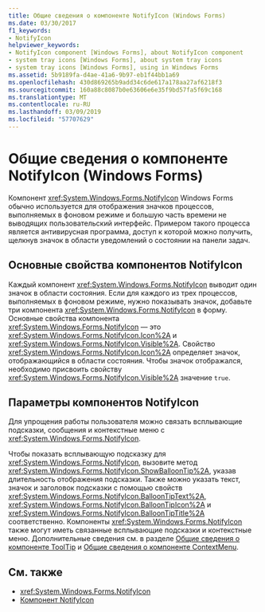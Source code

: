 ```yaml
---
title: Общие сведения о компоненте NotifyIcon (Windows Forms)
ms.date: 03/30/2017
f1_keywords:
- NotifyIcon
helpviewer_keywords:
- NotifyIcon component [Windows Forms], about NotifyIcon component
- system tray icons [Windows Forms], about system tray icons
- system tray icons [Windows Forms], using in Windows Forms
ms.assetid: 5b9189fa-d4ae-41a6-9b97-eb1f44bb1a69
ms.openlocfilehash: 430d869265b9add34c6de617a178aa27af6218f3
ms.sourcegitcommit: 160a88c8087b0e63606e6e35f9bd57fa5f69c168
ms.translationtype: MT
ms.contentlocale: ru-RU
ms.lasthandoff: 03/09/2019
ms.locfileid: "57707629"
---
```

# <a name="notifyicon-component-overview-windows-forms"></a>Общие сведения о компоненте NotifyIcon (Windows Forms)

Компонент <xref:System.Windows.Forms.NotifyIcon> Windows Forms обычно используется для отображения значков процессов, выполняемых в фоновом режиме и большую часть времени не выводящих пользовательский интерфейс. Примером такого процесса является антивирусная программа, доступ к которой можно получить, щелкнув значок в области уведомлений о состоянии на панели задач.

## <a name="key-properties-of-notifyicons"></a>Основные свойства компонентов NotifyIcon

Каждый компонент <xref:System.Windows.Forms.NotifyIcon> выводит один значок в области состояния. Если для каждого из трех процессов, выполняемых в фоновом режиме, нужно показывать значок, добавьте три компонента <xref:System.Windows.Forms.NotifyIcon> в форму. Основные свойства компонента <xref:System.Windows.Forms.NotifyIcon> — это <xref:System.Windows.Forms.NotifyIcon.Icon%2A> и <xref:System.Windows.Forms.NotifyIcon.Visible%2A>. Свойство <xref:System.Windows.Forms.NotifyIcon.Icon%2A> определяет значок, отображающийся в области состояния. Чтобы значок отображался, необходимо присвоить свойству <xref:System.Windows.Forms.NotifyIcon.Visible%2A> значение `true`.

## <a name="notifyicons-options"></a>Параметры компонентов NotifyIcon

Для упрощения работы пользователя можно связать всплывающие подсказки, сообщения и контекстные меню с <xref:System.Windows.Forms.NotifyIcon>.

Чтобы показать всплывающую подсказку для <xref:System.Windows.Forms.NotifyIcon>, вызовите метод <xref:System.Windows.Forms.NotifyIcon.ShowBalloonTip%2A>, указав длительность отображения подсказки. Также можно указать текст, значок и заголовок подсказки с помощью свойств <xref:System.Windows.Forms.NotifyIcon.BalloonTipText%2A>, <xref:System.Windows.Forms.NotifyIcon.BalloonTipIcon%2A> и <xref:System.Windows.Forms.NotifyIcon.BalloonTipTitle%2A> соответственно. Компоненты <xref:System.Windows.Forms.NotifyIcon> также могут иметь связанные всплывающие подсказки и контекстные меню. Дополнительные сведения см. в разделе [Общие сведения о компоненте ToolTip](tooltip-component-overview-windows-forms.md) и [Общие сведения о компоненте ContextMenu](contextmenu-component-overview-windows-forms.md).

## <a name="see-also"></a>См. также

- <xref:System.Windows.Forms.NotifyIcon>
- [Компонент NotifyIcon](notifyicon-component-windows-forms.md)